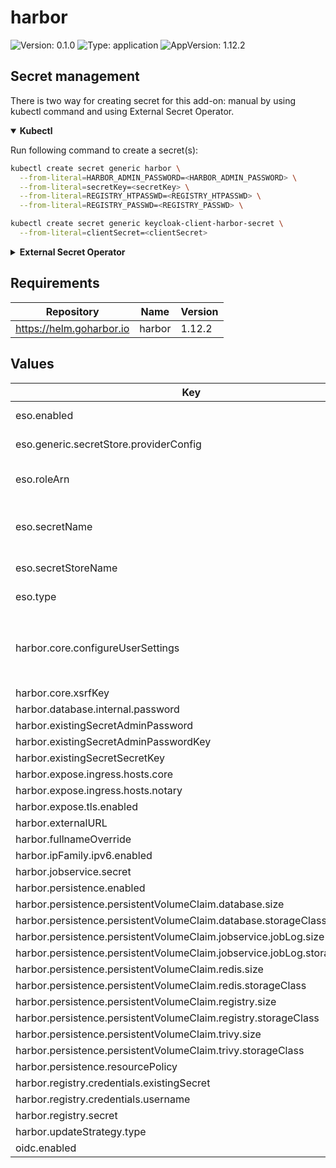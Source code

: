 # harbor

![Version: 0.1.0](https://img.shields.io/badge/Version-0.1.0-informational?style=flat-square) ![Type: application](https://img.shields.io/badge/Type-application-informational?style=flat-square) ![AppVersion: 1.12.2](https://img.shields.io/badge/AppVersion-1.12.2-informational?style=flat-square)

## Secret management

There is two way for creating secret for this add-on: manual by using kubectl command and using External Secret Operator.

<details open>
<summary><b>Kubectl</b></summary>

Run following command to create a secret(s):
```bash
kubectl create secret generic harbor \
  --from-literal=HARBOR_ADMIN_PASSWORD=<HARBOR_ADMIN_PASSWORD> \
  --from-literal=secretKey=<secretKey> \
  --from-literal=REGISTRY_HTPASSWD=<REGISTRY_HTPASSWD> \
  --from-literal=REGISTRY_PASSWD=<REGISTRY_PASSWD> \
```

```bash
kubectl create secret generic keycloak-client-harbor-secret \
  --from-literal=clientSecret=<clientSecret>
```

</details>

<details>
<summary><b>External Secret Operator</b></summary>

Update [values.yaml](values.yaml) to enable ESO:

```yaml
eso:
  # -- Install components of the ESO.
  enabled: true
```

AWS Parameter Store structure:

```json
{
  "harbor": {
    "oidcClientSecret": "<oidcClientSecret>",
    "HARBOR_ADMIN_PASSWORD": "<HARBOR_ADMIN_PASSWORD>",
    "secretKey": "<secretKey>",
    "REGISTRY_HTPASSWD": "<REGISTRY_HTPASSWD>",
    "REGISTRY_PASSWD": "<REGISTRY_PASSWD>",
  }
}
```

</details>

## Requirements

| Repository | Name | Version |
|------------|------|---------|
| https://helm.goharbor.io | harbor | 1.12.2 |

## Values

| Key | Type | Default | Description |
|-----|------|---------|-------------|
| eso.enabled | bool | `true` | Install components of the ESO. |
| eso.generic.secretStore.providerConfig | object | `{}` | Defines SecretStore provider configuration. |
| eso.roleArn | string | `"arn:aws:iam::012345678910:role/AWSIRSA_Shared_ExternalSecretOperatorAccess"` | Role ARN for the ExternalSecretOperator to assume. |
| eso.secretName | string | `"/infra/core/addons/harbor"` | Value name in AWS ParameterStore, AWS SecretsManager or other Secret Store. |
| eso.secretStoreName | string | `"aws-parameterstore"` | Defines Secret Store name. |
| eso.type | string | `"aws"` | Defines provider type. One of `aws` or `generic`. |
| harbor.core.configureUserSettings | string | `"{\n  \"auth_mode\": \"oidc_auth\",\n  \"oidc_name\": \"keycloak\",\n  \"oidc_endpoint\": \"https://keycloak.example.com/auth/realms/shared\",\n  \"oidc_client_id\": \"harbor\",\n  \"oidc_client_secret\": \"YOURSECRET\",\n  \"oidc_groups_claim\": \"roles\",\n  \"oidc_admin_group\": \"administrator\",\n  \"oidc_scope\": \"openid,email,profile,roles\",\n  \"oidc_auto_onboard\": \"true\",\n  \"oidc_user_claim\": \"preferred_username\"\n}\n"` |  |
| harbor.core.xsrfKey | string | `"somekey"` |  |
| harbor.database.internal.password | string | `"somesecret"` |  |
| harbor.existingSecretAdminPassword | string | `"harbor"` |  |
| harbor.existingSecretAdminPasswordKey | string | `"HARBOR_ADMIN_PASSWORD"` |  |
| harbor.existingSecretSecretKey | string | `"harbor"` |  |
| harbor.expose.ingress.hosts.core | string | `"registry.example.com"` |  |
| harbor.expose.ingress.hosts.notary | string | `"notary.example.com"` |  |
| harbor.expose.tls.enabled | bool | `false` |  |
| harbor.externalURL | string | `"https://registry.example.com"` |  |
| harbor.fullnameOverride | string | `"harbor"` |  |
| harbor.ipFamily.ipv6.enabled | bool | `false` |  |
| harbor.jobservice.secret | string | `"SomeSecret"` |  |
| harbor.persistence.enabled | bool | `true` |  |
| harbor.persistence.persistentVolumeClaim.database.size | string | `"2Gi"` |  |
| harbor.persistence.persistentVolumeClaim.database.storageClass | string | `"gp3-retain"` |  |
| harbor.persistence.persistentVolumeClaim.jobservice.jobLog.size | string | `"1Gi"` |  |
| harbor.persistence.persistentVolumeClaim.jobservice.jobLog.storageClass | string | `"gp3-retain"` |  |
| harbor.persistence.persistentVolumeClaim.redis.size | string | `"1Gi"` |  |
| harbor.persistence.persistentVolumeClaim.redis.storageClass | string | `"gp3-retain"` |  |
| harbor.persistence.persistentVolumeClaim.registry.size | string | `"30Gi"` |  |
| harbor.persistence.persistentVolumeClaim.registry.storageClass | string | `"gp3-retain"` |  |
| harbor.persistence.persistentVolumeClaim.trivy.size | string | `"5Gi"` |  |
| harbor.persistence.persistentVolumeClaim.trivy.storageClass | string | `"gp3-retain"` |  |
| harbor.persistence.resourcePolicy | string | `"keep"` |  |
| harbor.registry.credentials.existingSecret | string | `"harbor"` |  |
| harbor.registry.credentials.username | string | `"harbor_registry_user"` |  |
| harbor.registry.secret | string | `"SomeSecret"` |  |
| harbor.updateStrategy.type | string | `"Recreate"` |  |
| oidc.enabled | bool | `false` |  |
